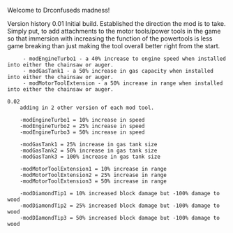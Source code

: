 Welcome to Drconfuseds madness!

Version history
	0.01
		 Initial build. Established the direction the mod is to take. Simply put, to add attachments to the motor tools/power tools in the game so that immersion with increasing the function of the powertools is less game breaking than just making the tool overall better right from the start.
		 
		 - modEngineTurbo1 - a 40% increase to engine speed when installed into either the chainsaw or auger.
		 - modGasTank1 - a 50% increase in gas capacity when installed into either the chainsaw or auger.
		 - modMotorToolExtension - a 50% increase in range when installed into either the chainsaw or auger.
		 
	0.02
		adding in 2 other version of each mod tool.
		
		-modEngineTurbo1 = 10% increase in speed
		-modEngineTurbo2 = 25% increase in speed
		-modEngineTurbo3 = 50% increase in speed
		
		-modGasTank1 = 25% increase in gas tank size
		-modGasTank2 = 50% increase in gas tank size
		-modGasTank3 = 100% increase in gas tank size
		
		-modMotorToolExtension1 = 10% increase in range
		-modMotorToolExtension2 = 25% increase in range
		-modMotorToolExtension3 = 50% increase in range
		
		-modDiamondTip1 = 10% increased block damage but -100% damage to wood
		-modDiamondTip2 = 25% increased block damage but -100% damage to wood
		-modDIamondTip3 = 50% increased block damage but -100% damage to wood
		